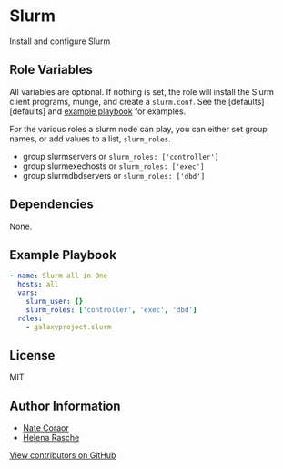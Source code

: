 Slurm
=====

Install and configure Slurm

Role Variables
--------------

All variables are optional. If nothing is set, the role will install the Slurm client programs, munge, and create a `slurm.conf`. See the [defaults][defaults] and [example playbook](#example-playbook) for examples.

For the various roles a slurm node can play, you can either set group names, or add values to a list, `slurm_roles`.

- group slurmservers or `slurm_roles: ['controller']`
- group slurmexechosts or `slurm_roles: ['exec']`
- group slurmdbdservers or `slurm_roles: ['dbd']`

Dependencies
------------

None.

Example Playbook
----------------

```yaml
- name: Slurm all in One
  hosts: all
  vars:
    slurm_user: {}
    slurm_roles: ['controller', 'exec', 'dbd']
  roles:
    - galaxyproject.slurm
```

License
-------

MIT

Author Information
------------------

- [Nate Coraor](https://github.com/natefoo)
- [Helena Rasche](https://github.com/erasche)

[View contributors on GitHub](https://github.com/galaxyproject/ansible-slurm/graphs/contributors)

